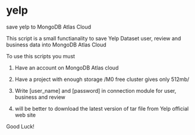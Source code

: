 # yelp
save yelp to MongoDB Atlas Cloud

This script is a small functianality to save Yelp Dataset user, review and business data into MongoDB Atlas Cloud

To use this scripts you must
1. Have an account on MongoDB Atlas cloud
2. Have a project with enough storage /M0 free cluster gives only 512mb/
3. Write [user_name] and [password] in connection module for user, business and review

4. will be better to download the latest version of tar file from Yelp official web site

Good Luck!

